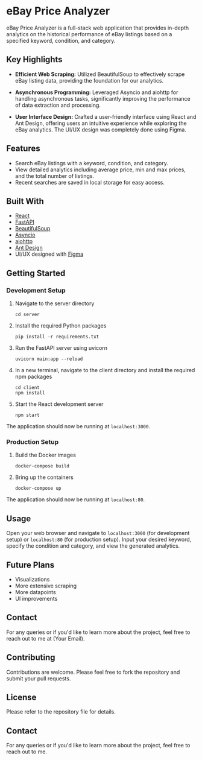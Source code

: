 # eBay Price Analyzer

eBay Price Analyzer is a full-stack web application that provides in-depth analytics on the historical performance of eBay listings based on a specified keyword, condition, and category.

## Key Highlights

- **Efficient Web Scraping:** Utilized BeautifulSoup to effectively scrape eBay listing data, providing the foundation for our analytics.

- **Asynchronous Programming:** Leveraged Asyncio and aiohttp for handling asynchronous tasks, significantly improving the performance of data extraction and processing.

- **User Interface Design:** Crafted a user-friendly interface using React and Ant Design, offering users an intuitive experience while exploring the eBay analytics. The UI/UX design was completely done using Figma.

## Features

- Search eBay listings with a keyword, condition, and category.
- View detailed analytics including average price, min and max prices, and the total number of listings.
- Recent searches are saved in local storage for easy access.

## Built With

- [React](https://reactjs.org/)
- [FastAPI](https://fastapi.tiangolo.com/)
- [BeautifulSoup](https://www.crummy.com/software/BeautifulSoup/bs4/doc/)
- [Asyncio](https://docs.python.org/3/library/asyncio.html)
- [aiohttp](https://docs.aiohttp.org/en/stable/)
- [Ant Design](https://ant.design/)
- UI/UX designed with [Figma](https://www.figma.com/)

## Getting Started

### Development Setup

1. Navigate to the server directory

   ```
   cd server
   ```

2. Install the required Python packages

   ```
   pip install -r requirements.txt
   ```

3. Run the FastAPI server using uvicorn

   ```
   uvicorn main:app --reload
   ```

4. In a new terminal, navigate to the client directory and install the required npm packages

   ```
   cd client
   npm install
   ```

5. Start the React development server

   ```
   npm start
   ```

The application should now be running at `localhost:3000`.

### Production Setup

1. Build the Docker images

   ```
   docker-compose build
   ```

2. Bring up the containers

   ```
   docker-compose up
   ```

The application should now be running at `localhost:80`.

## Usage

Open your web browser and navigate to `localhost:3000` (for development setup) or `localhost:80` (for production setup). Input your desired keyword, specify the condition and category, and view the generated analytics.

## Future Plans

- Visualizations
- More extensive scraping
- More datapoints
- UI improvements

## Contact

For any queries or if you'd like to learn more about the project, feel free to reach out to me at (Your Email).

## Contributing

Contributions are welcome. Please feel free to fork the repository and submit your pull requests.

## License

Please refer to the repository file for details.

## Contact

For any queries or if you'd like to learn more about the project, feel free to reach out to me.
